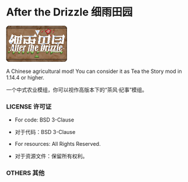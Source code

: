 # After the Drizzle 细雨田园

![After the Drizzle](src/main/resources/atd.png)

A Chinese agricultural mod! You can consider it as Tea the Story mod in 1.14.4 or higher.

一个中式农业模组，你可以视作高版本下的“茶风·纪事”模组。

### LICENSE 许可证

- For code: BSD 3-Clause

- 对于代码：BSD 3-Clause

- For resources: All Rights Reserved.

- 对于资源文件：保留所有权利。

### OTHERS 其他

